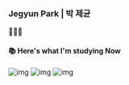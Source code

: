 ### Jegyun Park | 박 제균

👨🏻‍💻  

#### 📚 Here's what I'm studying Now

![img](https://img.shields.io/badge/Python-3766AB?style=flat-square&logo=Python&logoColor=white")
![img](https://img.shields.io/badge/JavaScript-F7DF1E?style=flat-square&logo=JavaScript&logoColor=black")
![img](https://img.shields.io/badge/React-61DAFB?style=flat-square&logo=React&logoColor=black")



